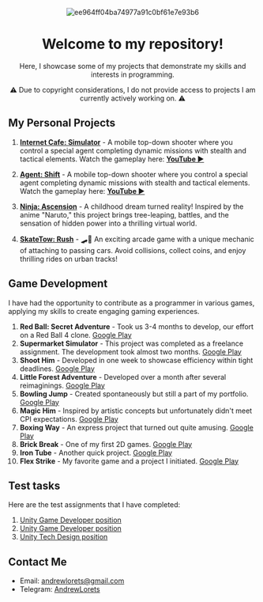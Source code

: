 <p align="center">
  <img src="https://i.ibb.co/cD1MqMj/ee964ff04ba74977a91c0bf61e7e93b6.png" alt="ee964ff04ba74977a91c0bf61e7e93b6" border="0">
</p>

<h1 align="center">Welcome to my repository!</h1>
<p align="center">Here, I showcase some of my projects that demonstrate my skills and interests in programming.</p>
<p align="center">⚠️ Due to copyright considerations, I do not provide access to projects I am currently actively working on. ⚠️</p>

## My Personal Projects

1. **[Internet Cafe: Simulator](https://github.com/AndyLorets/Agent_Shift)** - A mobile top-down shooter where you control a special agent completing dynamic missions with stealth and tactical elements. Watch the gameplay here: **[YouTube ▶️](https://youtu.be/ETVQM9_u1s0)**

2. **[Agent: Shift](https://github.com/AndyLorets/Agent_Shift)** - A mobile top-down shooter where you control a special agent completing dynamic missions with stealth and tactical elements. Watch the gameplay here: **[YouTube ▶️](https://youtu.be/lxivT8lrs_o?si=9Y9_arGLhK8B7VHk)**

3. **[Ninja: Ascension](https://github.com/AndyLorets/Ninja-Ascension)** - A childhood dream turned reality! Inspired by the anime "Naruto," this project brings tree-leaping, battles, and the sensation of hidden power into a thrilling virtual world.

4. **[SkateTow: Rush](https://github.com/AndyLorets/LoretsGames.SkateTow-Rush)** - 🛹💨 An exciting arcade game with a unique mechanic of attaching to passing cars. Avoid collisions, collect coins, and enjoy thrilling rides on urban tracks!

## Game Development

I have had the opportunity to contribute as a programmer in various games, applying my skills to create engaging gaming experiences.

1. **Red Ball: Secret Adventure** - Took us 3-4 months to develop, our effort on a Red Ball 4 clone. [Google Play](https://play.google.com/store/apps/details?id=com.herocraft.game.free.red.hero.ball.bounce.jump)
2. **Supermarket Simulator** - This project was completed as a freelance assignment. The development took almost two months. [Google Play](https://play.google.com/store/apps/details?id=com.supermarket.simulator.shop.manager)
3. **Shoot Him** - Developed in one week to showcase efficiency within tight deadlines. [Google Play](https://play.google.com/store/apps/details?id=com.PixApp.ShootHim)
4. **Little Forest Adventure** - Developed over a month after several reimaginings. [Google Play](https://play.google.com/store/apps/details?id=com.PixappGames.LittleForestAdvanture)
5. **Bowling Jump** - Created spontaneously but still a part of my portfolio. [Google Play](https://play.google.com/store/apps/details?id=com.Pixapp.BowlingJump)
6. **Magic Him** - Inspired by artistic concepts but unfortunately didn't meet CPI expectations. [Google Play](https://play.google.com/store/apps/details?id=com.Pixapp.MagicHim)
7. **Boxing Way** - An express project that turned out quite amusing. [Google Play](https://play.google.com/store/apps/details?id=com.Pixapp.PunchHim)
8. **Brick Break** - One of my first 2D games. [Google Play](https://play.google.com/store/apps/details?id=com.Pixapp.BrickBreak)
9. **Iron Tube** - Another quick project. [Google Play](https://play.google.com/store/apps/details?id=com.Pixapp.IronTube)
10. **Flex Strike** - My favorite game and a project I initiated. [Google Play](https://play.google.com/store/apps/details?id=com.Pixapp.FlexStrike)
    
## Test tasks 

Here are the test assignments that I have completed:

1. [Unity Game Developer position](https://github.com/AndyLorets/Test_3_AndrewLorets.git)
2. [Unity Game Developer position](https://github.com/AndyLorets/TestProject_Tehcom)
3. [Unity Tech Design position](https://github.com/AndyLorets/Unity_Test_Task_TechDesign)

## Contact Me

- Email: andrewlorets@gmail.com
- Telegram: [AndrewLorets](https://t.me/AndrewLorets)
